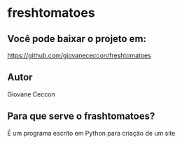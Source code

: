 # freshtomatoes

## Você pode baixar o projeto em:
https://github.com/giovanececcon/freshtomatoes


## Autor
Giovane Ceccon

## Para que serve o __frashtomatoes__?

É um programa escrito em Python para criação de um site

